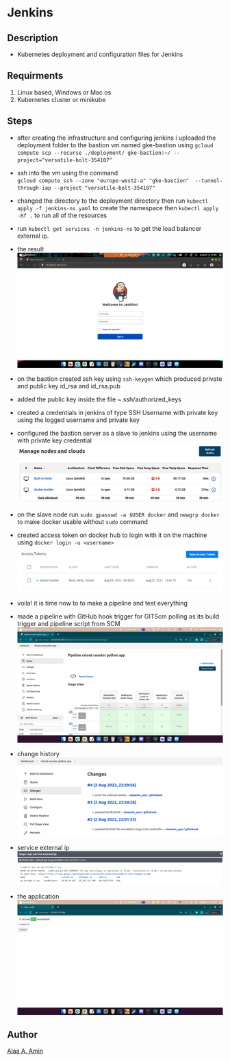 # Jenkins

## Description

- Kubernetes deployment and configuration files for Jenkins


## Requirments

1. Linux based, Windows or Mac os
2. Kubernetes cluster or minikube


## Steps

- after creating the infrastructure and configuring jenkins i uploaded the deployment folder to the bastion vm named gke-bastion using `gcloud compute scp --recurse ./deployment/ gke-bastion:~/ --project="versatile-bolt-354107"`
- ssh into the vm using the command  
`gcloud compute ssh --zone "europe-west2-a" "gke-bastion"  --tunnel-through-iap --project "versatile-bolt-354107"`
- changed the directory to the deployment directory then run `kubectl apply -f jenkins-ns.yaml` to create the namespace then `kubectl apply -Rf .` to run all of the resources
- run `kubectl get services -n jenkins-ns` to get the load balancer external ip.
- the result  
![login page](./pics/jenkins.png "jenkins login page")
- on the bastion created ssh key using `ssh-keygen` which produced private and public key id_rsa and id_rsa.pub
- added the public key inside the file ~.ssh/authorized_keys
- created a credentials in jenkins of type SSH Username with private key using the logged username and private key
- configured the bastion server as a slave to jenkins using the username with private key credential  
![Jenkins nodes](./pics/nodes.png "Jenkins nodes")
- on the slave node run `sudo gpasswd -a $USER docker` and `newgrp docker` to make docker usable without `sudo` command
- created access token on docker hub to login with it on the machine using `docker login -u <username>`  
![Docker hub access token](./pics/acc.png "Docker hub access token")  

- voila! it is time now to to make a pipeline and test everything
- made a pipeline with GitHub hook trigger for GITScm polling as its build trigger and pipeline script from SCM
![pipeline](./pics/pipe.png "pipeline")  
  
- change history  
![pipeline](./pics/change.png "pipeline")  

- service external ip  
![service ip](./pics/service.png "service ip")  

- the application  
![the app](./pics/app.png "the app") 

## Author

[Alaa A. Amin](https://www.linkedin.com/in/alaaamin-swe/)
